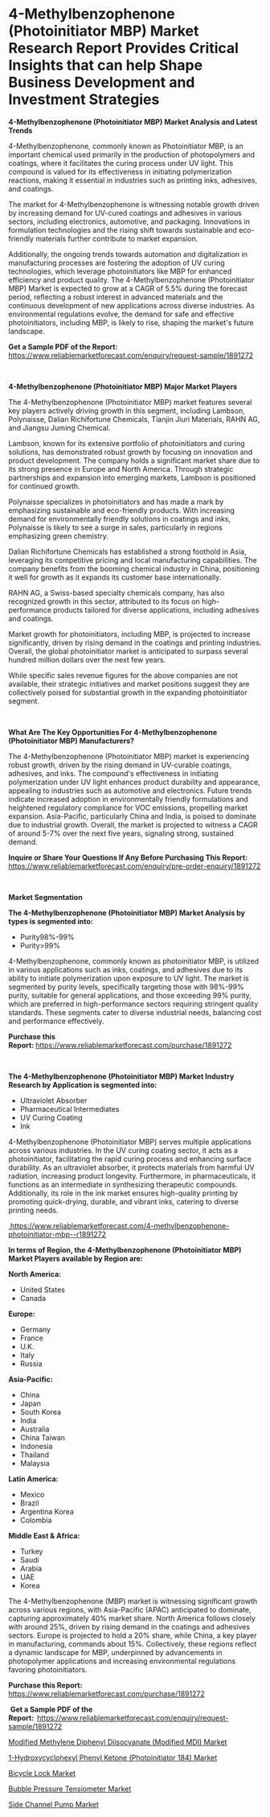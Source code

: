 <p><h1>4-Methylbenzophenone (Photoinitiator MBP) Market Research Report Provides Critical Insights that can help Shape Business Development and Investment Strategies</h1></p><p><strong>4-Methylbenzophenone (Photoinitiator MBP) Market Analysis and Latest Trends</strong></p>
<p><p>4-Methylbenzophenone, commonly known as Photoinitiator MBP, is an important chemical used primarily in the production of photopolymers and coatings, where it facilitates the curing process under UV light. This compound is valued for its effectiveness in initiating polymerization reactions, making it essential in industries such as printing inks, adhesives, and coatings.</p><p>The market for 4-Methylbenzophenone is witnessing notable growth driven by increasing demand for UV-cured coatings and adhesives in various sectors, including electronics, automotive, and packaging. Innovations in formulation technologies and the rising shift towards sustainable and eco-friendly materials further contribute to market expansion. </p><p>Additionally, the ongoing trends towards automation and digitalization in manufacturing processes are fostering the adoption of UV curing technologies, which leverage photoinitiators like MBP for enhanced efficiency and product quality. The 4-Methylbenzophenone (Photoinitiator MBP) Market is expected to grow at a CAGR of 5.5% during the forecast period, reflecting a robust interest in advanced materials and the continuous development of new applications across diverse industries. As environmental regulations evolve, the demand for safe and effective photoinitiators, including MBP, is likely to rise, shaping the market's future landscape.</p></p>
<p><strong>Get a Sample PDF of the Report:&nbsp;</strong> <a href="https://www.reliablemarketforecast.com/enquiry/request-sample/1891272?utm_campaign=1875&utm_medium=2&utm_source=Github&utm_content=ia&utm_term=04022025&utm_id=4-methylbenzophenone-photoinitiator-mbp">https://www.reliablemarketforecast.com/enquiry/request-sample/1891272</a></p>
<p>&nbsp;</p>
<p><strong>4-Methylbenzophenone (Photoinitiator MBP) Major Market Players</strong></p>
<p><p>The 4-Methylbenzophenone (Photoinitiator MBP) market features several key players actively driving growth in this segment, including Lambson, Polynaisse, Dalian Richifortune Chemicals, Tianjin Jiuri Materials, RAHN AG, and Jiangsu Juming Chemical.</p><p>Lambson, known for its extensive portfolio of photoinitiators and curing solutions, has demonstrated robust growth by focusing on innovation and product development. The company holds a significant market share due to its strong presence in Europe and North America. Through strategic partnerships and expansion into emerging markets, Lambson is positioned for continued growth.</p><p>Polynaisse specializes in photoinitiators and has made a mark by emphasizing sustainable and eco-friendly products. With increasing demand for environmentally friendly solutions in coatings and inks, Polynaisse is likely to see a surge in sales, particularly in regions emphasizing green chemistry.</p><p>Dalian Richifortune Chemicals has established a strong foothold in Asia, leveraging its competitive pricing and local manufacturing capabilities. The company benefits from the booming chemical industry in China, positioning it well for growth as it expands its customer base internationally.</p><p>RAHN AG, a Swiss-based specialty chemicals company, has also recognized growth in this sector, attributed to its focus on high-performance products tailored for diverse applications, including adhesives and coatings.</p><p>Market growth for photoinitiators, including MBP, is projected to increase significantly, driven by rising demand in the coatings and printing industries. Overall, the global photoinitiator market is anticipated to surpass several hundred million dollars over the next few years. </p><p>While specific sales revenue figures for the above companies are not available, their strategic initiatives and market positions suggest they are collectively poised for substantial growth in the expanding photoinitiator segment.</p></p>
<p>&nbsp;</p>
<p><strong>What Are The Key Opportunities For 4-Methylbenzophenone (Photoinitiator MBP) Manufacturers?</strong></p>
<p><p>The 4-Methylbenzophenone (Photoinitiator MBP) market is experiencing robust growth, driven by the rising demand in UV-curable coatings, adhesives, and inks. The compound's effectiveness in initiating polymerization under UV light enhances product durability and appearance, appealing to industries such as automotive and electronics. Future trends indicate increased adoption in environmentally friendly formulations and heightened regulatory compliance for VOC emissions, propelling market expansion. Asia-Pacific, particularly China and India, is poised to dominate due to industrial growth. Overall, the market is projected to witness a CAGR of around 5-7% over the next five years, signaling strong, sustained demand.</p></p>
<p><strong>Inquire or Share Your Questions If Any Before Purchasing This Report:</strong> <a href="https://www.reliablemarketforecast.com/enquiry/pre-order-enquiry/1891272?utm_campaign=1875&utm_medium=2&utm_source=Github&utm_content=ia&utm_term=04022025&utm_id=4-methylbenzophenone-photoinitiator-mbp">https://www.reliablemarketforecast.com/enquiry/pre-order-enquiry/1891272</a></p>
<p>&nbsp;</p>
<p><strong>Market Segmentation</strong></p>
<p><strong>The 4-Methylbenzophenone (Photoinitiator MBP) Market Analysis by types is segmented into:</strong></p>
<p><ul><li>Purity98%-99%</li><li>Purity>99%</li></ul></p>
<p><p>4-Methylbenzophenone, commonly known as photoinitiator MBP, is utilized in various applications such as inks, coatings, and adhesives due to its ability to initiate polymerization upon exposure to UV light. The market is segmented by purity levels, specifically targeting those with 98%-99% purity, suitable for general applications, and those exceeding 99% purity, which are preferred in high-performance sectors requiring stringent quality standards. These segments cater to diverse industrial needs, balancing cost and performance effectively.</p></p>
<p><strong>Purchase this Report:&nbsp;</strong><a href="https://www.reliablemarketforecast.com/purchase/1891272?utm_campaign=1875&utm_medium=2&utm_source=Github&utm_content=ia&utm_term=04022025&utm_id=4-methylbenzophenone-photoinitiator-mbp">https://www.reliablemarketforecast.com/purchase/1891272</a></p>
<p>&nbsp;</p>
<p><strong>The 4-Methylbenzophenone (Photoinitiator MBP) Market Industry Research by Application is segmented into:</strong></p>
<p><ul><li>Ultraviolet Absorber</li><li>Pharmaceutical Intermediates</li><li>UV Curing Coating</li><li>Ink</li></ul></p>
<p><p>4-Methylbenzophenone (Photoinitiator MBP) serves multiple applications across various industries. In the UV curing coating sector, it acts as a photoinitiator, facilitating the rapid curing process and enhancing surface durability. As an ultraviolet absorber, it protects materials from harmful UV radiation, increasing product longevity. Furthermore, in pharmaceuticals, it functions as an intermediate in synthesizing therapeutic compounds. Additionally, its role in the ink market ensures high-quality printing by promoting quick-drying, durable, and vibrant inks, catering to diverse printing needs.</p></p>
<p><a href="https://www.reliablemarketforecast.com/4-methylbenzophenone-photoinitiator-mbp--r1891272?utm_campaign=1875&utm_medium=2&utm_source=Github&utm_content=ia&utm_term=04022025&utm_id=4-methylbenzophenone-photoinitiator-mbp">&nbsp;https://www.reliablemarketforecast.com/4-methylbenzophenone-photoinitiator-mbp--r1891272</a></p>
<p><strong>In terms of Region, the 4-Methylbenzophenone (Photoinitiator MBP) Market Players available by Region are:</strong></p>
<p>
    <p> <strong> North America: </strong>
        <ul>
            <li>United States</li>
            <li>Canada</li>
        </ul>
        </p> 
    <p> <strong> Europe: </strong>
        <ul>
            <li>Germany</li>
            <li>France</li>
            <li>U.K.</li>
            <li>Italy</li>
            <li>Russia</li>
        </ul>
        </p> 
    <p> <strong> Asia-Pacific: </strong>
        <ul>
            <li>China</li>
            <li>Japan</li>
            <li>South Korea</li>
            <li>India</li>
            <li>Australia</li>
            <li>China Taiwan</li>
            <li>Indonesia</li>
            <li>Thailand</li>
            <li>Malaysia</li>
        </ul>
        </p> 
    <p> <strong> Latin America: </strong>
        <ul>
            <li>Mexico</li>
            <li>Brazil</li>
            <li>Argentina Korea</li>
            <li>Colombia</li>
        </ul>
        </p> 
    <p> <strong> Middle East & Africa: </strong>
        <ul>
            <li>Turkey</li>
            <li>Saudi</li>
            <li>Arabia</li>
            <li>UAE</li>
            <li>Korea</li>
        </ul>
    </p>
    </p>
<p><p>The 4-Methylbenzophenone (MBP) market is witnessing significant growth across various regions, with Asia-Pacific (APAC) anticipated to dominate, capturing approximately 40% market share. North America follows closely with around 25%, driven by rising demand in the coatings and adhesives sectors. Europe is projected to hold a 20% share, while China, a key player in manufacturing, commands about 15%. Collectively, these regions reflect a dynamic landscape for MBP, underpinned by advancements in photopolymer applications and increasing environmental regulations favoring photoinitiators.</p></p>
<p><strong>Purchase this Report: </strong><a href="https://www.reliablemarketforecast.com/purchase/1891272?utm_campaign=1875&utm_medium=2&utm_source=Github&utm_content=ia&utm_term=04022025&utm_id=4-methylbenzophenone-photoinitiator-mbp">https://www.reliablemarketforecast.com/purchase/1891272</a></p>
<p>&nbsp;<strong>Get a Sample PDF of the Report:&nbsp;&nbsp;</strong><a href="https://www.reliablemarketforecast.com/enquiry/request-sample/1891272?utm_campaign=1875&utm_medium=2&utm_source=Github&utm_content=ia&utm_term=04022025&utm_id=4-methylbenzophenone-photoinitiator-mbp">https://www.reliablemarketforecast.com/enquiry/request-sample/1891272</a></p>
<p><strong></strong></p>
<p><p><a href="https://github.com/abantolemox08/Market-Research-Report-List-1/blob/main/modified-methylene-diphenyl-diisocyanate-modified-mdi-market.md?utm_campaign=1875&utm_medium=2&utm_source=Github&utm_content=ia&utm_term=04022025&utm_id=4-methylbenzophenone-photoinitiator-mbp">Modified Methylene Diphenyl Diisocyanate (Modified MDI) Market</a></p><p><a href="https://github.com/popupioo/Market-Research-Report-List-1/blob/main/1-hydroxycyclohexyl-phenyl-ketone-photoinitiator-184-market.md?utm_campaign=1875&utm_medium=2&utm_source=Github&utm_content=ia&utm_term=04022025&utm_id=4-methylbenzophenone-photoinitiator-mbp">1-Hydroxycyclohexyl Phenyl Ketone (Photoinitiator 184) Market</a></p><p><a href="https://www.linkedin.com/pulse/bicycle-lock-market-growth-outlook-2025-2032-sales-revenue-qnfme?utm_campaign=1875&utm_medium=2&utm_source=Github&utm_content=ia&utm_term=04022025&utm_id=4-methylbenzophenone-photoinitiator-mbp">Bicycle Lock Market</a></p><p><a href="https://www.linkedin.com/pulse/bubble-pressure-tensiometer-market-size-growth-expected-reach-t7yqc?utm_campaign=1875&utm_medium=2&utm_source=Github&utm_content=ia&utm_term=04022025&utm_id=4-methylbenzophenone-photoinitiator-mbp">Bubble Pressure Tensiometer Market</a></p><p><a href="https://www.linkedin.com/pulse/market-size-scope-side-channel-pump-forecasted-growth-2pope?utm_campaign=1875&utm_medium=2&utm_source=Github&utm_content=ia&utm_term=04022025&utm_id=4-methylbenzophenone-photoinitiator-mbp">Side Channel Pump Market</a></p></p>